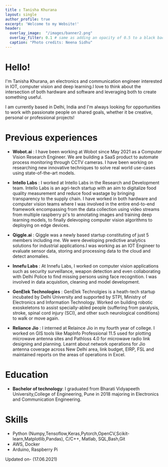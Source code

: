 ```yaml
---
title : Tanisha Khurana
layout: single
author_profile: true
excerpt: 'Welcome to my Website!'
header:
  overlay_image:  "/images/banner2.png"
  overlay_filter: 0.1 # same as adding an opacity of 0.5 to a black background
  caption: "Photo credits: Neena Sidhu"
---
```


# Hello!
I'm Tanisha Khurana, an electronics and communication engineer interested in IOT, computer vision and deep learning.I love to think about the intersection of both hardware and software and leveraging both to create something useful.  


I am currently based in Delhi, India and I'm always looking for opportunities to work with passionate people on shared goals, whether it be creative, personal or professional projects!

# Previous experiences
- **Wobot.ai** :
	I have been working at Wobot since May 2021 as a Computer Vision Research Engineer. We are building a SaaS product to automate process monitoring through CCTV cameras. I have been working on researching new innovative techniques to solve real world use-cases using state-of-the-art models.   

- **Intello Labs** :
	I worked at Intello Labs in the Research and Development team. Intello Labs is an agri-tech startup with an aim to digitalize food quality measurement and reduce food wastage by bringing transparency to the supply chain. I have worked in both hardware and computer vision teams where I was involved in the entire end-to-end framework encompassing from the data collection using video streams from multiple raspberry pi's to annotating images and training deep learning models, to finally delevoping computer vision algorithms to deploying on edge devices.  
	
- **Qiggle.ai** : 
	Qiggle was a newly based startup constituting of just 5 members including me. We were developing predictive analytics solutions for industrial applications.I was working as an IOT Engineer to evaluate sensor data, storing and processing data to the cloud and detect anomalies.  
	
- **Innefu Labs** :
	At Innefu Labs, I worked on computer vision applications such as security surveillance, weapon detection and even collaborating with Delhi Police to find missing persons using face recognition. I was involved in data acquistion, cleaning and model development.   

- **GenElek Technologies** : GenElek Technolgies is a heath-tech startup incubated by Delhi University and supported by STPI, Ministry of Electronics and Information Technology. Worked on building robotic exoskeletons to assist specially-abled people (suffering from paralysis, stroke, spinal cord injury (SCI), and other such neurological conditions) to walk or move again.    

- **Reliance Jio** : I interned at Relaince Jio in my fourth year of college. I worked on GIS tools like MapInfo Professional 11.5 used for plotting microwave antenna sites and Pathloss 4.0 for microwave radio link designing and planning. Learnt about network operations for Jio antenna coverage across New Delhi area, link budget, EIRP, FSL and maintained reports on the areas of operations in Excel. 

# Education

- **Bachelor of technology**:
	I graduated from Bharati Vidyapeeth University,College of Engineering, Pune in 2018 majoring in Electronics and Communication Engineering.

# Skills
 
- Python (Numpy,Tensoflow,Keras,Pytorch,OpenCV,Scikit-learn,Matplotlib,Pandas), C/C++, Matlab, SQL,Bash,Git
- AWS, Docker
- Arduino, Raspberry Pi
	
Updated on- (17.06.2021)


	 
	 
	
	 




